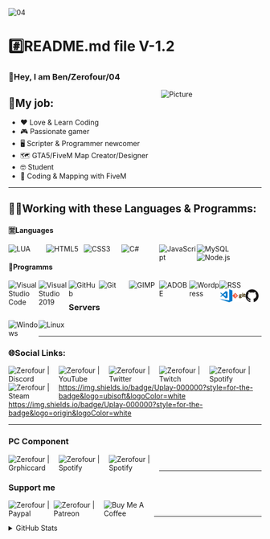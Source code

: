 ![04](https://user-images.githubusercontent.com/60815764/119038564-8ebd7e80-b9b3-11eb-95f4-42e46a63602b.gif)

# #️⃣README.md file V-1.2

### 👋Hey, I am Ben/Zerofour/04

<img align="right" alt="Picture" src="https://user-images.githubusercontent.com/60815764/119038408-5fa70d00-b9b3-11eb-823f-dd2e262aa648.png" width="200">

## 👔My job: 

- ❤️ Love & Learn Coding
- 🎮 Passionate gamer
- 🖥️ Scripter & Programmer newcomer
- 🗺️ GTA5/FiveM Map Creator/Designer
- 🤓 Student
- 🎲 Coding & Mapping with FiveM

---

## 🐱‍💻Working with these Languages & Programms:
#### 🈺Languages
[<img align="left" alt="LUA" width="75px" src="https://img.shields.io/badge/Lua-2C2D72?style=for-the-badge&logo=lua&logoColor=white" />][youtube]
[<img align="left" alt="HTML5" width="75px" src="https://img.shields.io/badge/HTML5-E34F26?style=for-the-badge&logo=html5&logoColor=white" />][youtube]
[<img align="left" alt="CSS3" width="75px" src="https://img.shields.io/badge/CSS3-1572B6?style=for-the-badge&logo=css3&logoColor=white" />][youtube]
[<img align="left" alt="C#" width="75px" src="https://img.shields.io/badge/C%23-239120?style=for-the-badge&logo=c-sharp&logoColor=white" />][youtube]
[<img align="left" alt="JavaScript" width="75px" src="https://img.shields.io/badge/JavaScript-F7DF1E?style=for-the-badge&logo=javascript&logoColor=black" />][youtube]
[<img align="left" alt="MySQL" width="75px" src="https://img.shields.io/badge/MySQL-FFBE00?style=for-the-badge&logo=mysql&logoColor=white" />][youtube]
[<img align="left" alt="Node.js" width="75px" src="https://img.shields.io/badge/Node.js-43853D?style=for-the-badge&logo=node-dot-js&logoColor=white" />][youtube]

<br />

#### 🤖Programms
[<img align="left" alt="Visual Studio Code" width="60px" src="https://img.shields.io/badge/Visual_Studio_Code-0078D4?style=for-the-badge&logo=visual%20studio%20code&logoColor=white" />][youtube]
[<img align="left" alt="Visual Studio 2019" width="60px" src="https://img.shields.io/badge/Visual_Studio_2019-5C2D91?style=for-the-badge&logo=visual%20studio&logoColor=white" />][youtube]
[<img align="left" alt="GitHub" width="60px" src="https://img.shields.io/badge/GitHub-100000?style=for-the-badge&logo=github&logoColor=white" />][youtube]
[<img align="left" alt="Git" width="60px" src="https://img.shields.io/badge/Git-F05032?style=for-the-badge&logo=git&logoColor=white" />][youtube]
[<img align="left" alt="GIMP" width="60px" src="https://img.shields.io/badge/gimp-5C5543?style=for-the-badge&logo=gimp&logoColor=white" />][youtube]
[<img align="left" alt="ADOBE" width="60px" src="https://img.shields.io/badge/Adobe%20Photoshop-31A8FF?style=for-the-badge&logo=Adobe%20Photoshop&logoColor=black" />][youtube]
[<img align="left" alt="Wordpress" width="60px" src="https://img.shields.io/badge/Wordpress-21759B?style=for-the-badge&logo=wordpress&logoColor=white" />][youtube]
[<img align="left" alt="RSS" width="60px" src="	https://img.shields.io/badge/RSS-FFA500?style=for-the-badge&logo=rss&logoColor=white" />][youtube]

[<img align="left" alt="Visual Studio Code" width="26px" src="https://raw.githubusercontent.com/github/explore/80688e429a7d4ef2fca1e82350fe8e3517d3494d/topics/visual-studio-code/visual-studio-code.png" />][youtube]
[<img align="left" alt="Visual Studio Code" width="26px" src="https://raw.githubusercontent.com/github/explore/80688e429a7d4ef2fca1e82350fe8e3517d3494d/topics/git/git.png" />][youtube]
[<img align="left" alt="GitHub" width="26px" src="https://raw.githubusercontent.com/github/explore/78df643247d429f6cc873026c0622819ad797942/topics/github/github.png" />][youtube]

<br />

### Servers
[<img align="left" alt="Windows" width="60px" src="https://img.shields.io/badge/Windows-0078D6?style=for-the-badge&logo=windows&logoColor=white" />][youtube]
[<img align="left" alt="Linux" width="60px" src="https://img.shields.io/badge/Linux-FCC624?style=for-the-badge&logo=linux&logoColor=black" />][youtube]

<br />

---

### 🌐Social Links:

[<img align="left" alt="Zerofour | Discord" width="100px" src="https://img.shields.io/badge/Discord-7289DA?style=for-the-badge&logo=discord&logoColor=white" />][discord]
[<img align="left" alt="Zerofour | YouTube" width="100px" src="https://img.shields.io/badge/YouTube-FF0000?style=for-the-badge&logo=youtube&logoColor=white" />][youtube]
[<img align="left" alt="Zerofour | Twitter" width="100px" src="https://img.shields.io/badge/Twitter-00acee?style=for-the-badge&logo=twitter&logoColor=white" />][twitter]
[<img align="left" alt="Zerofour | Twitch" width="100px" src="https://img.shields.io/badge/Twitch-6441a5?style=for-the-badge&logo=twitch&logoColor=white" />][twitch]
[<img align="left" alt="Zerofour | Spotify" width="100px" src="https://img.shields.io/badge/Spotify-1DB954?style=for-the-badge&logo=spotify&logoColor=white" />][spotify]
[<img align="left" alt="Zerofour | Steam" width="100px" src="https://img.shields.io/badge/Steam-000000?style=for-the-badge&logo=steam&logoColor=white" />][spotify]

https://img.shields.io/badge/Uplay-000000?style=for-the-badge&logo=ubisoft&logoColor=white
https://img.shields.io/badge/Uplay-000000?style=for-the-badge&logo=origin&logoColor=white
<br />

---

### PC Component
[<img align="left" alt="Zerofour | Grphiccard" width="100px" src="https://img.shields.io/badge/Graphiccard-76B900?style=for-the-badge&logo=nvidia&logoColor=white" />][spotify]
[<img align="left" alt="Zerofour | Spotify" width="100px" src="https://img.shields.io/badge/Intel-Core-0071C5?style=for-the-badge&logo=intel&logoColor=white" />][spotify]
[<img align="left" alt="Zerofour | Spotify" width="100px" src="https://img.shields.io/badge/Windows-10-0078D6?style=for-the-badge&logo=windows&logoColor=white" />][spotify]
<br />

---

### Support me
[<img align="left" alt="Zerofour | Paypal" width="90px" src="https://img.shields.io/badge/PayPal-00457C?style=for-the-badge&logo=paypal&logoColor=white" />][spotify]
[<img align="left" alt="Zerofour | Patreon" width="100px" src="https://img.shields.io/badge/Patreon-F96854?style=for-the-badge&logo=patreon&logoColor=white" />][spotify]
[<img align="left" alt="Buy Me A Coffee" width="100px" src="https://cdn.buymeacoffee.com/buttons/v2/default-green.png" />][spotify]
<br />

---

<details>
  <summary>GitHub Stats</summary>

  <img align="left" alt="Marks" src="https://github-readme-stats.vercel.app/api/top-langs/?username=Zerofour04&layout=compact" />
  <img align="left" alt="Top Language" src="https://github-readme-stats.vercel.app/api?username=Zerofour04&show_icons=true&theme=algolia" />

</details>

[discord]: https://steamcommunity.com/id/zerofour_04/
[steam]: https://steamcommunity.com/id/zerofour_04/
[youtube]: https://www.youtube.com/channel/UCiG2ezBIH8PKOjrvHyipR_g
[twitter]: https://twitter.com/Zerofour_04_
[twitch]: https://www.twitch.tv/zerofour_04_
[spotify]: https://www.twitch.tv/zerofour_04_
